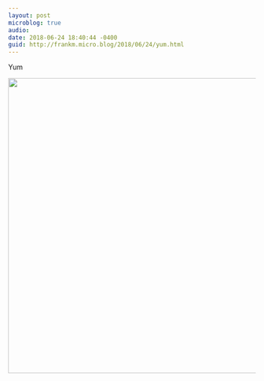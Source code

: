 ```yaml
---
layout: post
microblog: true
audio: 
date: 2018-06-24 18:40:44 -0400
guid: http://frankm.micro.blog/2018/06/24/yum.html
---
```

Yum

<img src="http://frankmcpherson.blog/uploads/2018/d6409e8885.jpg" width="600" height="600" />
